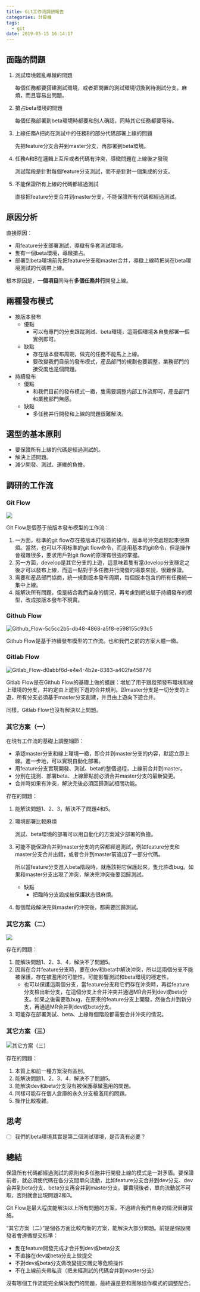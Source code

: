 ```yaml
---
title: Git工作流調研報告
categories: 計算機
tags:
  - git
date: 2019-05-15 16:14:17
---
```



## 面臨的問題

1. 測試環境雜亂導緻的問題

   每個任務都要搭建測試環境，或者把閑置的測試環境切換到待測試分支。麻煩，而且容易出問題。

2. 搶占beta環境的問題

   每個任務部署到beta環境時都要和别人确認，同時其它任務都要等待。

3. 上線任務A把尚在測試中的任務B的部分代碼部署上線的問題

   先把feature分支合并到master分支，再部署到beta環境。

4. 任務A和B在邏輯上互斥或者代碼有沖突，導緻問題在上線後才發現

   測試階段是針對每個feature分支測試，而不是針對一個集成的分支。

5. 不能保證所有上線的代碼都經過測試

   直接把feature分支合并到master分支，不能保證所有代碼都經過測試。

## 原因分析

直接原因：

- 用feature分支部署測試，導緻有多套測試環境。
- 隻有一個beta環境，導緻搶占。
- 部署到beta環境前先把feature分支和master合并，導緻上線時把尚在beta環境測試的代碼帶上線。

根本原因是，**一個項目**同時有**多個任務并行**開發上線。

## 兩種發布模式

- 按版本發布 
  - 優點 
    - 可以有專門的分支跟蹤測試、beta環境，這兩個環境各自隻部署一個實例即可。
  - 缺點 
    - 存在版本發布周期，做完的任務不能馬上上線。
    - 要改變我們目前的發布模式，産品部門的規劃也要調整，業務部門的接受度也是個問題。
- 持續發布 
  - 優點 
    - 和我們目前的發布模式一緻，隻需要調整内部工作流即可，産品部門和業務部門無感。
  - 缺點 
    - 多任務并行開發和上線的問題很難解決。

## 選型的基本原則

- 要保證所有上線的代碼是經過測試的。
- 解決上述問題。
- 減少開發、測試、運維的負擔。

## 調研的工作流

### Git Flow

![](https://ws2.sinaimg.cn/large/006tNc79gy1g3221nqkh0j31470u0qa0.jpg)

Git Flow是個基于按版本發布模型的工作流：

1. 一方面，标準的git flow存在按版本打标簽的操作，版本号沖突處理起來很麻煩。當然，也可以不用标準的git flow命令，而是用基本的git命令，但是操作會複雜很多，要求用戶對git flow的原理有很強的掌握。
2. 另一方面，develop是其它分支的上遊，這意味着隻有當develop分支穩定之後才可以發布上線，而這一點對于多任務并行開發的場景來說，很難保證。
3. 需要和産品部門協商，統一規劃版本發布周期，每個版本包含的所有任務統一集中上線。
4. 能解決所有問題，但是結合我們自身的情況，再考慮到網站屬于持續發布的模型，改成按版本發布不現實。

### Github Flow

![Github_Flow-5c5cc2b5-db48-4868-a5f8-e598155c93c5](https://ws3.sinaimg.cn/large/006tNc79gy1g32227lrnsj320b0ou0ux.jpg)

Github Flow是基于持續發布模型的工作流。也和我們之前的方案大體一緻。

### Gitlab Flow

![Gitlab_Flow-d0abbf6d-e4e4-4b2e-8383-a402fa458776](https://ws3.sinaimg.cn/large/006tNc79gy1g3222i6ac2j328q0u0gps.jpg)

Gitlab Flow是在Github Flow的基礎上做的擴展：增加了用于跟蹤預發布環境和線上環境的分支，并約定由上遊到下遊的合并規則。即master分支是一切分支的上遊，所有分支必須基于master分支創建，并且由上遊向下遊合并。

同樣，Gitlab Flow也沒有解決以上問題。

### 其它方案（一）

在現有工作流的基礎上調整細節：

- 承認master分支和線上環境一緻，即合并到master分支的内容，默認立即上線。進一步地，可以實現自動化部署。
- 用feature分支實現開發、測試、beta的整個過程，上線前合并到master。
- 分别在提測、部署beta、上線節點前必須合并master分支的最新變更。
- 合并時如果有沖突，解決完後必須回歸測試相關功能。

存在的問題：

1. 能解決問題1、2、3，解決不了問題4和5。

2. 環境部署比較麻煩

   測試、beta環境的部署可以用自動化的方案減少部署的負擔。

3. 可能不能保證合并到master分支的内容都經過測試，例如feature分支和master分支合并出錯，或者合并到master前追加了一部分代碼。

   所以當feature分支進入beta階段時，就應該把它保護起來，隻允許改bug。如果和master分支出現了沖突，解決完沖突後要回歸測試。

   - 缺點 
     - 把臨時分支設成被保護狀态很麻煩。

4. 每個階段解決完與master的沖突後，都需要回歸測試。

### 其它方案（二）

![](https://ws3.sinaimg.cn/large/006tNc79gy1g3220wzigvj31pz0u0wiq.jpg)

存在的問題：

1. 能解決問題1、2、3、4，解決不了問題5。
2. 因爲在合并feature分支時，要在dev和beta中解決沖突，所以這兩個分支不能被保護，存在被濫用的可能性。可能影響測試和beta環境的穩定性。 
   - 也可以保護這兩個分支，當feature分支和它們存在沖突時，再從feature分支檢出新分支，在這個分支上合并沖突并通過MR合并到dev或beta分支。如果之後需要改bug，在原來的feature分支上開發，然後合并到新分支，再通過MR合并到dev或beta分支。
3. 可能存在部署測試、beta、上線每個階段都需要合并沖突的情況。

### 其它方案（三）

![其它方案（三）](https://ws2.sinaimg.cn/large/006tNc79gy1g32231qxa0j31sx0u0gtw.jpg)

存在的問題：

1. 本質上和前一種方案沒有區别。
2. 能解決問題1、2、3、4，解決不了問題5。
3. 能解決dev和beta分支沒有被保護導緻濫用的問題。
4. 同樣可能存在個人倉庫的永久分支被濫用的問題。
5. 操作比較複雜。

## 思考

- [ ]  我們的beta環境其實是第二個測試環境，是否真有必要？

## 總結

保證所有代碼都經過測試的原則和多任務并行開發上線的模式是一對矛盾。要保證前者，就必須使代碼在各分支間單向流動，比如feature分支合并到dev分支、dev合并到beta分支、beta分支再合并到master分支。要實現後者，單向流動就不可取，否則就會出現問題2和3。

Git Flow是最大程度能解決以上所有問題的方案，不過結合我們自身的情況很難實施。

“其它方案（二）”是個各方面比較均衡的方案，能解決大部分問題。前提是假設開發者會遵循提交标準：

- 隻在feature開發完成才合并到dev或beta分支
- 不直接在dev或beta分支上做提交
- 不對dev或beta分支做改變提交曆史等危險操作
- 不在上線前夾帶私貨（把未經測試的代碼合并到master分支）

沒有哪個工作流能完全解決我們的問題，最終還是要和團隊協作模式的調整配合。
